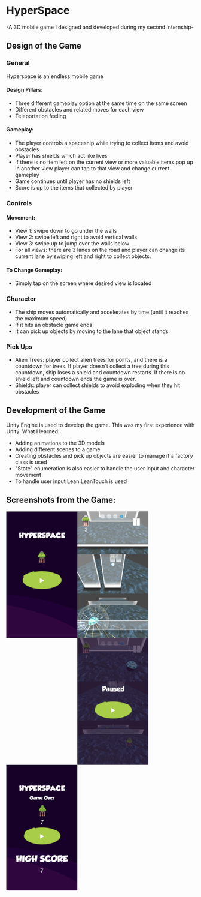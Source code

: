 # HyperSpace
-A 3D mobile game I designed and developed during my second internship-

## Design of the Game

### General
Hyperspace is an endless mobile game
#### Design Pillars:
-	Three different gameplay option at the same time on the same screen
-	Different obstacles and related moves for each view
-	Teleportation feeling
#### Gameplay:
-	The player controls a spaceship while trying to collect items and avoid obstacles
- Player has shields which act like lives
-	If there is no item left on the current view or more valuable items pop up in another view player can tap to that view and change current gameplay
-	Game continues until player has no shields left
-	Score is up to the items that collected by player

### Controls 
#### Movement:
-	View 1: swipe down to go under the walls
-	View 2: swipe left and right to avoid vertical walls
-	View 3: swipe up to jump over the walls below
-	For all views: there are 3 lanes on the road and player can change its current lane by swiping left and right to collect objects.
#### To Change Gameplay:
-	Simply tap on the screen where desired view is located

### Character
-	The ship moves automatically and accelerates by time (until it reaches the maximum speed)
-	If it hits an obstacle game ends
-	It can pick up objects by moving to the lane that object stands

### Pick Ups
- Alien Trees: player collect alien trees for points, and there is a countdown for trees. If player doesn't collect a tree during this countdown, ship loses a shield and countdown restarts. If there is no shield left and countdown ends the game is over. 
- Shields: player can collect shields to avoid exploding when they hit obstacles


## Development of the Game

Unity Engine is used to develop the game. This was my first experience with Unity. What I learned:
- Adding animations to the 3D models
- Adding different scenes to a game
- Creating obstacles and pick up objects are easier to manage if a factory class is used
- "State" enumeration is also easier to handle the user input and character movement
- To handle user input Lean.LeanTouch is used

## Screenshots from the Game:

<p>
  <img align="left" src="https://github.com/dogaminekaba/HyperSpace/blob/master/HyperSpace/1.png" width="190"/>
  <img align="center" src="https://github.com/dogaminekaba/HyperSpace/blob/master/HyperSpace/2.png" width="190"/>
  <img align="left" src="https://github.com/dogaminekaba/HyperSpace/blob/master/HyperSpace/3.png" width="190"/>
  <img align="center" src="https://github.com/dogaminekaba/HyperSpace/blob/master/HyperSpace/4.png" width="190"/>
</p>

